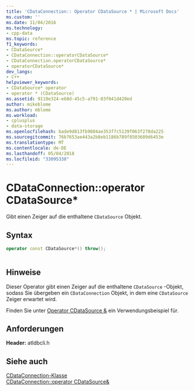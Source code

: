 ```yaml
---
title: 'CDataConnection:: Operator CDataSource * | Microsoft Docs'
ms.custom: ''
ms.date: 11/04/2016
ms.technology:
- cpp-data
ms.topic: reference
f1_keywords:
- CDataSource*
- CDataConnection::operatorCDataSource*
- CDataConnection.operatorCDataSource*
- operatorCDataSource*
dev_langs:
- C++
helpviewer_keywords:
- CDataSource* operator
- operator * (CDataSource)
ms.assetid: 9118e324-e68d-45c5-a791-03f041d420ed
author: mikeblome
ms.author: mblome
ms.workload:
- cplusplus
- data-storage
ms.openlocfilehash: bade9d813fb9804ae353f7c5139f063f278da225
ms.sourcegitcommit: 76b7653ae443a2b8eb1186b789f8503609d6453e
ms.translationtype: MT
ms.contentlocale: de-DE
ms.lasthandoff: 05/04/2018
ms.locfileid: "33095338"
---
```

# <a name="cdataconnectionoperator-cdatasource"></a>CDataConnection::operator CDataSource*
Gibt einen Zeiger auf die enthaltene `CDataSource` Objekt.  
  
## <a name="syntax"></a>Syntax  
  
```cpp
operator const CDataSource*() throw();  
  
```  
  
## <a name="remarks"></a>Hinweise  
 Dieser Operator gibt einen Zeiger auf die enthaltene `CDataSource` -Objekt, sodass Sie übergeben ein `CDataConnection` Objekt, in dem eine `CDataSource` Zeiger erwartet wird.  
  
 Finden Sie unter [Operator CDataSource &](../../data/oledb/cdataconnection-operator-cdatasource-amp.md) ein Verwendungsbeispiel für.  
  
## <a name="requirements"></a>Anforderungen  
 **Header:** atldbcli.h  
  
## <a name="see-also"></a>Siehe auch  
 [CDataConnection-Klasse](../../data/oledb/cdataconnection-class.md)   
 [CDataConnection::operator CDataSource&](../../data/oledb/cdataconnection-operator-cdatasource-amp.md)